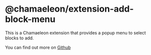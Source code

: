 # @chamaeleon/extension-add-block-menu

This is a Chamaeleon extension that provides a popup menu to select blocks to add.

You can find out more on [Github](https://github.com/lFandoriNl/chamaeleon#chamaeleon)
